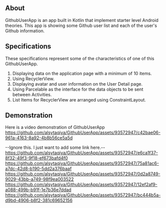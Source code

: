 ## About
GithubUserApp is an app built in Kotlin that implement starter level Android theories. This app is showing some Github user list and each of the user's Github information.

## Specifications
These specifications represent some of the characteristics of one of this GithubUserApp.
1. Displaying data on the application page with a minimum of 10 items.
2. Using RecyclerView.
3. Displaying avatar and user information on the User Detail page.
4. Using Parcelable as the interface for the data objects to be sent between Activities.
5. List Items for RecyclerView are arranged using ConstraintLayout.

## Demonstration
Here is a video demonstration of GithubUserApp
https://github.com/alsytaqiya/GithubUserApp/assets/93572947/c42bae06-961a-4163-8a92-4b8b56ce5a5d

--Ignore this. I just want to add some link here.-- 
https://github.com/alsytaqiya/GithubUserApp/assets/93572947/e6ca1f37-8f32-49f3-9f18-ef673bafd4f0
https://github.com/alsytaqiya/GithubUserApp/assets/93572947/75a81ac6-a7dc-42d8-b190-5dd2a376baaf
https://github.com/alsytaqiya/GithubUserApp/assets/93572947/0d2a8749-9029-43bb-a749-98f9ea003522
https://github.com/alsytaqiya/GithubUserApp/assets/93572947/12ef2af9-a088-499b-b91f-1e7b36e7ddad
https://github.com/alsytaqiya/GithubUserApp/assets/93572947/bc444b5a-d9bd-4906-b8f2-381c69652156




